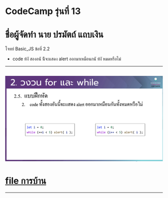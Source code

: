 # CodeCamp รุ่นที่ 13

# **ชื่อผู้จัดทำ นาย ปรมัตถ์ แถบเงิน**

โจทย์ Basic_JS ข้อที่ 2.2
- code ท้งั สองอนั น้ีจะแสดง alert ออกมาเหมือนกนั ท้งั หมดหรือไม่
---
![picpra gob](pic2.2.png)
---
# [file การบ้าน](basicJS22.html)
---